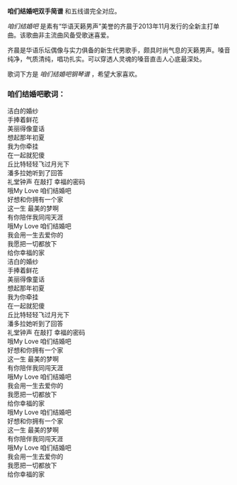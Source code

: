 

**咱们结婚吧双手简谱** 和五线谱完全对应。

_咱们结婚吧_ 是素有“华语天籁男声”美誉的齐晨于2013年11月发行的全新主打单曲。该歌曲非主流曲风备受歌迷喜爱。

齐晨是华语乐坛偶像与实力俱备的新生代男歌手，颇具时尚气息的天籁男声。嗓音纯净，气质清纯，唱功扎实。可以穿透人灵魂的嗓音直击人心底最深处。

歌词下方是 _咱们结婚吧钢琴谱_ ，希望大家喜欢。

### 咱们结婚吧歌词：

洁白的婚纱  
手捧着鲜花  
美丽得像童话  
想起那年初夏  
我为你牵挂  
在一起就犯傻  
丘比特轻轻飞过月光下  
潘多拉她听到了回答  
礼堂钟声 在敲打 幸福的密码  
哦My Love 咱们结婚吧  
好想和你拥有一个家  
这一生 最美的梦啊  
有你陪伴我同闯天涯  
哦My Love 咱们结婚吧  
我会用一生去爱你的  
我愿把一切都放下  
给你幸福的家  
洁白的婚纱  
手捧着鲜花  
美丽得像童话  
想起那年初夏  
我为你牵挂  
在一起就犯傻  
丘比特轻轻飞过月光下  
潘多拉她听到了回答  
礼堂钟声 在敲打 幸福的密码  
哦My Love 咱们结婚吧  
好想和你拥有一个家  
这一生 最美的梦啊  
有你陪伴我同闯天涯  
哦My Love 咱们结婚吧  
我会用一生去爱你的  
我愿把一切都放下  
给你幸福的家  
哦My Love 咱们结婚吧  
好想和你拥有一个家  
这一生 最美的梦啊  
有你陪伴我同闯天涯  
哦My Love 咱们结婚吧  
我会用一生去爱你的  
我愿把一切都放下  
给你幸福的家

